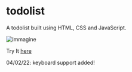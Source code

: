 # todolist
A todolist built using HTML, CSS and JavaScript.

![immagine](https://user-images.githubusercontent.com/7188279/154149121-03a4d1d2-3c90-4208-8f48-1a0550eb9b67.png)

Try It [here](https://jean00.github.io/todolist/)

04/02/22: keyboard support added!
